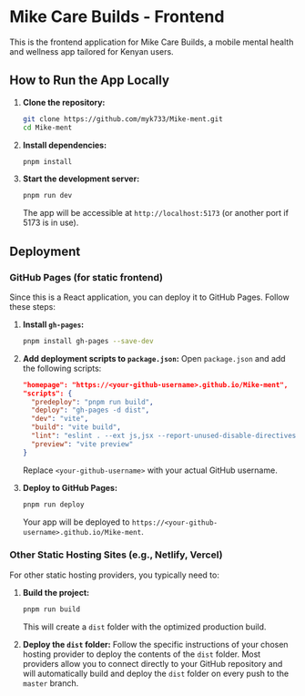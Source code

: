 # Mike Care Builds - Frontend

This is the frontend application for Mike Care Builds, a mobile mental health and wellness app tailored for Kenyan users.

## How to Run the App Locally

1.  **Clone the repository:**
    ```bash
    git clone https://github.com/myk733/Mike-ment.git
    cd Mike-ment
    ```
2.  **Install dependencies:**
    ```bash
    pnpm install
    ```
3.  **Start the development server:**
    ```bash
    pnpm run dev
    ```
    The app will be accessible at `http://localhost:5173` (or another port if 5173 is in use).

## Deployment

### GitHub Pages (for static frontend)

Since this is a React application, you can deploy it to GitHub Pages. Follow these steps:

1.  **Install `gh-pages`:**
    ```bash
    pnpm install gh-pages --save-dev
    ```
2.  **Add deployment scripts to `package.json`:**
    Open `package.json` and add the following scripts:
    ```json
    "homepage": "https://<your-github-username>.github.io/Mike-ment",
    "scripts": {
      "predeploy": "pnpm run build",
      "deploy": "gh-pages -d dist",
      "dev": "vite",
      "build": "vite build",
      "lint": "eslint . --ext js,jsx --report-unused-disable-directives --max-warnings 0",
      "preview": "vite preview"
    }
    ```
    Replace `<your-github-username>` with your actual GitHub username.

3.  **Deploy to GitHub Pages:**
    ```bash
    pnpm run deploy
    ```
    Your app will be deployed to `https://<your-github-username>.github.io/Mike-ment`.

### Other Static Hosting Sites (e.g., Netlify, Vercel)

For other static hosting providers, you typically need to:

1.  **Build the project:**
    ```bash
    pnpm run build
    ```
    This will create a `dist` folder with the optimized production build.

2.  **Deploy the `dist` folder:**
    Follow the specific instructions of your chosen hosting provider to deploy the contents of the `dist` folder. Most providers allow you to connect directly to your GitHub repository and will automatically build and deploy the `dist` folder on every push to the `master` branch.



